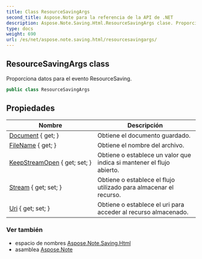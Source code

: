```yaml
---
title: Class ResourceSavingArgs
second_title: Aspose.Note para la referencia de la API de .NET
description: Aspose.Note.Saving.Html.ResourceSavingArgs clase. Proporciona datos para el evento ResourceSaving.
type: docs
weight: 690
url: /es/net/aspose.note.saving.html/resourcesavingargs/
---
```

## ResourceSavingArgs class

Proporciona datos para el evento ResourceSaving.

```csharp
public class ResourceSavingArgs
```

## Propiedades

| Nombre | Descripción |
| --- | --- |
| [Document](../../aspose.note.saving.html/resourcesavingargs/document/) { get; } | Obtiene el documento guardado. |
| [FileName](../../aspose.note.saving.html/resourcesavingargs/filename/) { get; } | Obtiene el nombre del archivo. |
| [KeepStreamOpen](../../aspose.note.saving.html/resourcesavingargs/keepstreamopen/) { get; set; } | Obtiene o establece un valor que indica si mantener el flujo abierto. |
| [Stream](../../aspose.note.saving.html/resourcesavingargs/stream/) { get; set; } | Obtiene o establece el flujo utilizado para almacenar el recurso. |
| [Uri](../../aspose.note.saving.html/resourcesavingargs/uri/) { get; set; } | Obtiene o establece el uri para acceder al recurso almacenado. |

### Ver también

* espacio de nombres [Aspose.Note.Saving.Html](../../aspose.note.saving.html/)
* asamblea [Aspose.Note](../../)


